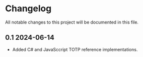 # Changelog

All notable changes to this project will be documented in this file.

## 0.1 2024-06-14

- Added C# and JavaSccript TOTP reference implementations.
